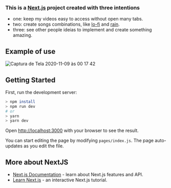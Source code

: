 ### This is a [Next.js](https://nextjs.org/) project created with three intentions
  - one: keep my videos easy to access without open many tabs.
  - two: create songs combinations, like [lo-fi](https://www.youtube.com/watch?v=5qap5aO4i9A) and [rain](https://www.youtube.com/watch?v=q76bMs-NwRk).
  - three: see other people ideias to implement and create something amazing.
  
## Example of use 
![Captura de Tela 2020-11-09 às 00 17 42](https://user-images.githubusercontent.com/54872368/98497023-5aede900-2219-11eb-97dd-3cb5059d015b.png)

## Getting Started

First, run the development server:

```bash
> npm install
> npm run dev
# or
> yarn
> yarn dev
```

Open [http://localhost:3000](http://localhost:3000) with your browser to see the result.

You can start editing the page by modifying `pages/index.js`. The page auto-updates as you edit the file.

## More about NextJS

- [Next.js Documentation](https://nextjs.org/docs) - learn about Next.js features and API.
- [Learn Next.js](https://nextjs.org/learn) - an interactive Next.js tutorial.

